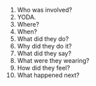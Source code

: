 1. Who was involved?
2. YODA.
3. Where?
4. When?
5. What did they do? 
6. Why did they do it?
7. What did they say?
8. What were they wearing?
9. How did they feel?
10. What happened next?
